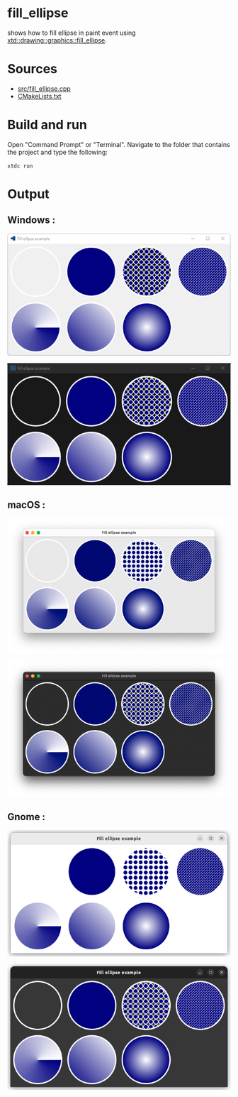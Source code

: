 # fill_ellipse

shows how to fill ellipse in paint event using [xtd::drawing::graphics::fill_ellipse](https://gammasoft71.github.io/xtd/reference_guides/latest/classxtd_1_1drawing_1_1graphics.html#a8e7ed9a42291043b1a1a28e7605377d3).

# Sources

* [src/fill_ellipse.cpp](src/fill_ellipse.cpp)
* [CMakeLists.txt](CMakeLists.txt)

# Build and run

Open "Command Prompt" or "Terminal". Navigate to the folder that contains the project and type the following:

```shell
xtdc run
```

# Output

## Windows :

![Screenshot](../../../../docs/pictures/examples/fill_ellipse_w.png)

![Screenshot](../../../../docs/pictures/examples/fill_ellipse_wd.png)

## macOS :

![Screenshot](../../../../docs/pictures/examples/fill_ellipse_m.png)

![Screenshot](../../../../docs/pictures/examples/fill_ellipse_md.png)

## Gnome :

![Screenshot](../../../../docs/pictures/examples/fill_ellipse_g.png)

![Screenshot](../../../../docs/pictures/examples/fill_ellipse_gd.png)
